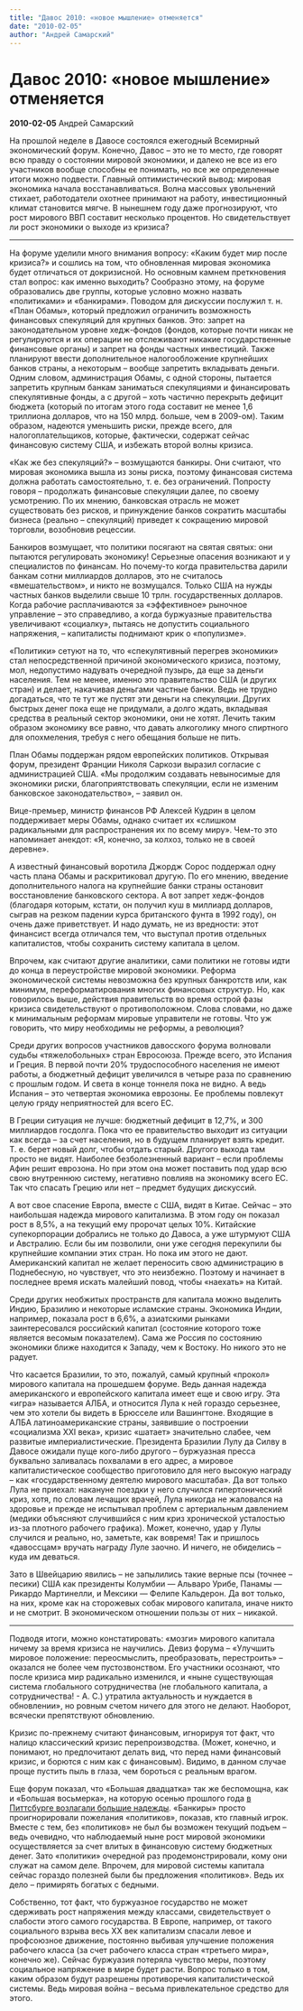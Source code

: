 ```yaml
---
title: "Давос 2010: «новое мышление» отменяется"
date: "2010-02-05"
author: "Андрей Самарский"
---
```


# Давос 2010: «новое мышление» отменяется

**2010-02-05** Андрей Самарский

На прошлой неделе в Давосе состоялся ежегодный Всемирный экономический форум. Конечно, Давос – это не то место, где говорят всю правду о состоянии мировой экономики, и далеко не все из его участников вообще способны ее понимать, но все же определенные итоги можно подвести. Главный оптимистический вывод: мировая экономика начала восстанавливаться. Волна массовых увольнений стихает, работодатели охотнее принимают на работу, инвестиционный климат становится мягче. В нынешнем году даже прогнозируют, что рост мирового ВВП составит несколько процентов. Но свидетельствует ли рост экономики о выходе из кризиса?

***

На форуме уделили много внимания вопросу: «Каким будет мир после кризиса?» и сошлись на том, что обновленная мировая экономика будет отличаться от докризисной. Но основным камнем преткновения стал вопрос: как именно выходить? Сообразно этому, на форуме образовались две группы, которые условно можно назвать «политиками» и «банкирами». Поводом для дискуссии послужил т. н. «План Обамы», который предложил ограничить возможность финансовых спекуляций для крупных банков. Это: запрет на законодательном уровне хедж-фондов (фондов, которые почти никак не регулируются и их операции не отслеживают никакие государственные финансовые органы) и запрет на фонды частных инвестиций. Также планируют ввести дополнительное налогообложение крупнейших банков страны, а некоторым – вообще запретить вкладывать деньги. Одним словом, администрация Обамы, с одной стороны, пытается запретить крупным банкам заниматься спекуляциями и финансировать спекулятивные фонды, а с другой – хоть частично перекрыть дефицит бюджета (который по итогам этого года составит не менее 1,6 триллиона долларов, что на 150 млрд. больше, чем в 2009-ом). Таким образом, надеются уменьшить риски, прежде всего, для налогоплательщиков, которые, фактически, содержат сейчас финансовую систему США, и избежать второй волны кризиса.

«Как же без спекуляций?» – возмущаются банкиры. Они считают, что мировая экономика вышла из зоны риска, поэтому финансовая система должна работать самостоятельно, т. е. без ограничений. Попросту говоря – продолжать финансовые спекуляции далее, по своему усмотрению. По их мнению, банковская отрасль не может существовать без рисков, и принуждение банков сократить масштабы бизнеса (реально – спекуляций) приведет к сокращению мировой торговли, возобновив рецессии.

Банкиров возмущает, что политики посягают на святая святых: они пытаются регулировать экономику! Серьезные опасения возникают и у специалистов по финансам. Но почему-то когда правительства дарили банкам сотни миллиардов долларов, это не считалось «вмешательством», и никто не возмущался. Только США на нужды частных банков выделили свыше 10 трлн. государственных долларов. Когда рабочие расплачиваются за «эффективное» рыночное управление – это справедливо, а когда буржуазные правительства увеличивают «социалку», пытаясь не допустить социального напряжения, – капиталисты поднимают крик о «популизме».

«Политики» сетуют на то, что «спекулятивный перегрев экономики» стал непосредственной причиной экономического кризиса, поэтому, мол, недопустимо надувать очередной пузырь, да еще за деньги населения. Тем не менее, именно это правительство США (и других стран) и делает, накачивая деньгами частные банки. Ведь не трудно догадаться, что те тут же пустят эти деньги на спекуляции. Других быстрых денег пока еще не придумали, а долго ждать, вкладывая средства в реальный сектор экономики, они не хотят. Лечить таким образом экономику все равно, что давать алкоголику много спиртного для опохмеления, требуя с него обещания больше не пить.

План Обамы поддержан рядом европейских политиков. Открывая форум, президент Франции Николя Саркози выразил согласие с администрацией США. «Мы продолжим создавать невыносимые для экономики риски, благоприятствовать спекуляции, если не изменим банковское законодательство», – заявил он.

Вице-премьер, министр финансов РФ Алексей Кудрин в целом поддерживает меры Обамы, однако считает их «слишком радикальными для распространения их по всему миру». Чем-то это напоминает анекдот: «Я, конечно, за колхоз, только не в своей деревне».

А известный финансовый воротила Джордж Сорос поддержал одну часть плана Обамы и раскритиковал другую. По его мнению, введение дополнительного налога на крупнейшие банки страны остановит восстановление банковского сектора. А вот запрет хедж-фондов (благодаря которым, кстати, он получил куш в миллиард долларов, сыграв на резком падении курса британского фунта в 1992 году), он очень даже приветствует. И надо думать, не из вредности: этот финансист всегда отличался тем, что выступал против отдельных капиталистов, чтобы сохранить систему капитала в целом.

Впрочем, как считают другие аналитики, сами политики не готовы идти до конца в переустройстве мировой экономики. Реформа экономической системы невозможна без крупных банкротств или, как минимум, переформатирования многих финансовых структур. Но, как говорилось выше, действия правительств во время острой фазы кризиса свидетельствуют о противоположном. Слова словами, но даже к минимальным реформам мировые управители не готовы. Что уж говорить, что миру необходимы не реформы, а революция?

Среди других вопросов участников давосского форума волновали судьбы «тяжелобольных» стран Евросоюза. Прежде всего, это Испания и Греция. В первой почти 20% трудоспособного населения не имеют работы, а бюджетный дефицит увеличился в четыре раза по сравнению с прошлым годом. И света в конце тoннеля пока не видно. А ведь Испания – это четвертая экономика еврозоны. Ее проблемы повлекут целую гряду неприятностей для всего ЕС.

В Греции ситуация не лучше: бюджетный дефицит в 12,7%, и 300 миллиардов госдолга. Пока что ее правительство выходит из ситуации как всегда – за счет населения, но в будущем планирует взять кредит. Т. е. берет новый долг, чтобы отдать старый. Другого выхода там просто не видят. Наиболее безболезненный вариант – если проблемы Афин решит еврозона. Но при этом она может поставить под удар всю свою внутреннюю систему, негативно повлияв на экономику всего ЕС. Так что спасать Грецию или нет – предмет будущих дискуссий.

А вот свое спасение Европа, вместе с США, видят в Китае. Сейчас – это наибольшая надежда мирового капитализма. В этом году он показал рост в 8,5%, а на текущий ему пророчат целых 10%. Китайские супекорпорации добрались не только до Давоса, а уже штурмуют США и Австралию. Если бы им позволили, они уже сегодня перекупили бы крупнейшие компании этих стран. Но пока им этого не дают. Американский капитал не желает переносить свою администрацию в Поднебесную, но чувствует, что это неизбежно. Поэтому и начинает в последнее время искать малейший повод, чтобы «наехать» на Китай.

Среди других необжитых пространств для капитала можно выделить Индию, Бразилию и некоторые исламские страны. Экономика Индии, например, показала рост в 6,6%, а азиатскими рынками заинтересовался российский капитал (состояние которого тоже является весомым показателем). Сама же Россия по состоянию экономики ближе находится к Западу, чем к Востоку. Но никого это не радует.

Что касается Бразилии, то это, пожалуй, самый крупный «прокол» мирового капитала на прошедшем форуме. Ведь данная надежда американского и европейского капитала имеет еще и свою игру. Эта «игра» называется АЛБА, и относится Лула к ней гораздо серьезнее, чем это хотели бы видеть в Брюсселе или Вашингтоне. Входящие в АЛБА латиноамериканские страны, заявившие о построении «социализма ХХІ века», кризис «шатает» значительно слабее, чем развитые империалистические. Президента Бразилии Лулу да Силву в Давосе ожидали пуще кого-либо другого – буржуазная пресса буквально заливалась похвалами в его адрес, а мировое капиталистическое сообщество приготовило для него высокую награду – как «государственному деятелю мирового масштаба». Да вот только Лула не приехал: накануне поездки у него случился гипертонический криз, хотя, по словам лечащих врачей, Лула никогда не жаловался на здоровье и прежде не испытывал проблем с артериальным давлением (медики объясняют случившийся с ним криз хронической усталостью из-за плотного рабочего графика). Может, конечно, удар у Лулы случился и реально, но, заметьте, как вовремя! Так и пришлось «давоссцам» вручать награду Луле заочно. И ничего, не обиделись – куда им деваться.

Зато в Швейцарию явились – не запылились такие верные псы (точнее – песики) США как президенты Колумбии — Альваро Урибе, Панамы — Рикардо Мартинелли, и Мексики — Фелипе Кальдерон. Да вот только, на них, кроме как на сторожевых собак мирового капитала, иначе никто и не смотрит. В экономическом отношении пользы от них – никакой.

***

Подводя итоги, можно констатировать: «мозги» мирового капитала ничему за время кризиса не научились. Девиз форума – «Улучшить мировое положение: переосмыслить, преобразовать, перестроить» – оказался не более чем пустозвонством. Его участники осознают, что после кризиса мир радикально изменился, и «ныне существующая система глобального сотрудничества (не глобального капитала, а сотрудничества! - А. С.) утратила актуальность и нуждается в обновлении», но ровным счетом ничего для этого не делают. Наоборот, всячески препятствуют обновлению.

Кризис по-прежнему считают финансовым, игнорируя тот факт, что налицо классический кризис перепроизводства. (Может, конечно, и понимают, но предпочитают делать вид, что перед нами финансовый кризис, и борются с ним как с финансовым). Видимо, в данном случае проще пустить пыль в глаза, чем бороться с реальным врагом.

Еще форум показал, что «Большая двадцатка» так же беспомощна, как и «Большая восьмерка», на которую осенью прошлого года [в Питтсбурге возлагали большие надежды](/1492.md). «Банкиры» просто проигнорировали пожелания «политиков», показав, кто главный игрок. Вместе с тем, без «политиков» не был бы возможен текущий подъем – ведь очевидно, что наблюдаемый ныне рост мировой экономики осуществляется за счет влитых в финансовую систему бюджетных денег. Зато «политики» очередной раз продемонстрировали, кому они служат на самом деле. Впрочем, для мировой системы капитала сейчас гораздо полезней были бы предложения «политиков». Ведь их дело – примирять богатых с бедными.

Собственно, тот факт, что буржуазное государство не может сдерживать рост напряжения между классами, свидетельствует о слабости этого самого государства. В Европе, например, от такого социального взрыва весь ХХ век капитализм спасали левое и профсоюзное движение, постоянно выбивая улучшение положения рабочего класса (за счет рабочего класса стран «третьего мира», конечно же). Сейчас буржуазия потеряла чувство меры, поэтому социальное напряжение в мире будет расти. Вопрос только в том, каким образом будут разрешены противоречия капиталистической системы. Ведь мировая война – весьма привлекательное средство для этого.